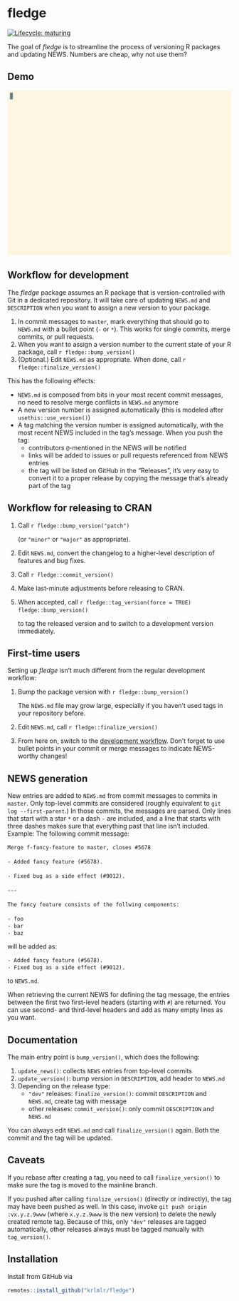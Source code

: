 
<!-- README.md is generated from README.Rmd. Please edit that file -->

# fledge

<!-- badges: start -->

[![Lifecycle:
maturing](https://img.shields.io/badge/lifecycle-maturing-blue.svg)](https://www.tidyverse.org/lifecycle/#maturing)
<!-- badges: end -->

The goal of *fledge* is to streamline the process of versioning R
packages and updating NEWS. Numbers are cheap, why not use them?

## Demo

[![asciinema demo](readme/demo.gif)](https://asciinema.org/a/173876)

## Workflow for development

The *fledge* package assumes an R package that is version-controlled
with Git in a dedicated repository. It will take care of updating
`NEWS.md` and `DESCRIPTION` when you want to assign a new version to
your package.

1.  In commit messages to `master`, mark everything that should go to
    `NEWS.md` with a bullet point (`-` or `*`). This works for single
    commits, merge commits, or pull requests.
2.  When you want to assign a version number to the current state of
    your R package, call `r fledge::bump_version()`
3.  (Optional.) Edit `NEWS.md` as appropriate. When done, call `r
    fledge::finalize_version()`

This has the following effects:

  - `NEWS.md` is composed from bits in your most recent commit messages,
    no need to resolve merge conflicts in `NEWS.md` anymore
  - A new version number is assigned automatically (this is modeled
    after `usethis::use_version()`)
  - A tag matching the version number is assigned automatically, with
    the most recent NEWS included in the tag’s message. When you push
    the tag:
      - contributors `@`-mentioned in the NEWS will be notified
      - links will be added to issues or pull requests referenced from
        NEWS entries
      - the tag will be listed on GitHub in the “Releases”, it’s very
        easy to convert it to a proper release by copying the message
        that’s already part of the tag

## Workflow for releasing to CRAN

1.  Call `r fledge::bump_version("patch")`
    
    (or `"minor"` or `"major"` as appropriate).

2.  Edit `NEWS.md`, convert the changelog to a higher-level description
    of features and bug fixes.

3.  Call `r fledge::commit_version()`

4.  Make last-minute adjustments before releasing to CRAN.

5.  When accepted, call `r fledge::tag_version(force = TRUE)
    fledge::bump_version()`
    
    to tag the released version and to switch to a development version
    immediately.

## First-time users

Setting up *fledge* isn’t much different from the regular development
workflow:

1.  Bump the package version with `r fledge::bump_version()`
    
    The `NEWS.md` file may grow large, especially if you haven’t used
    tags in your repository before.

2.  Edit `NEWS.md`, call `r fledge::finalize_version()`

3.  From here on, switch to the [development
    workflow](#workflow-for-development). Don’t forget to use bullet
    points in your commit or merge messages to indicate NEWS-worthy
    changes\!

## NEWS generation

New entries are added to `NEWS.md` from commit messages to commits in
`master`. Only top-level commits are considered (roughly equivalent to
`git log --first-parent`.) In those commits, the messages are parsed.
Only lines that start with a star `*` or a dash `-` are included, and a
line that starts with three dashes makes sure that everything past that
line isn’t included. Example: The following commit message:

    Merge f-fancy-feature to master, closes #5678
    
    - Added fancy feature (#5678).
    
    - Fixed bug as a side effect (#9012).
    
    ---
    
    The fancy feature consists of the follwing components:
    
    - foo
    - bar
    - baz

will be added as:

    - Added fancy feature (#5678).
    - Fixed bug as a side effect (#9012).

to `NEWS.md`.

When retrieving the current NEWS for defining the tag message, the
entries between the first two first-level headers (starting with `#`)
are returned. You can use second- and third-level headers and add as
many empty lines as you want.

## Documentation

The main entry point is `bump_version()`, which does the following:

1.  `update_news()`: collects `NEWS` entries from top-level commits
2.  `update_version()`: bump version in `DESCRIPTION`, add header to
    `NEWS.md`
3.  Depending on the release type:
      - `"dev"` releases: `finalize_version()`: commit `DESCRIPTION` and
        `NEWS.md`, create tag with message
      - other releases: `commit_version()`: only commit `DESCRIPTION`
        and `NEWS.md`

You can always edit `NEWS.md` and call `finalize_version()` again. Both
the commit and the tag will be updated.

## Caveats

If you rebase after creating a tag, you need to call
`finalize_version()` to make sure the tag is moved to the mainline
branch.

If you pushed after calling `finalize_version()` (directly or
indirectly), the tag may have been pushed as well. In this case, invoke
`git push origin :vx.y.z.9www` (where `x.y.z.9www` is the new version)
to delete the newly created remote tag. Because of this, only `"dev"`
releases are tagged automatically, other releases always must be tagged
manually with `tag_version()`.

## Installation

Install from GitHub via

``` r
remotes::install_github("krlmlr/fledge")
```
